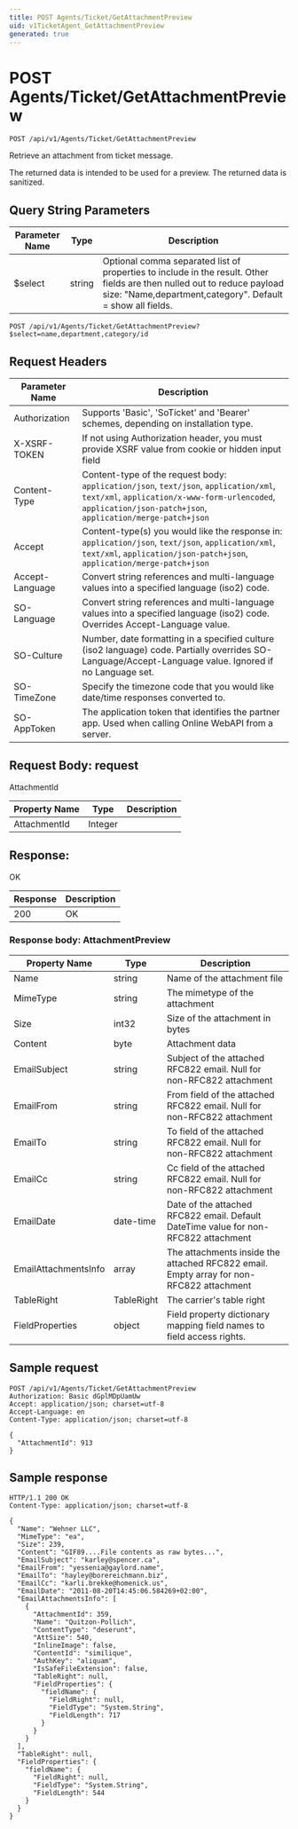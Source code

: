 ```yaml
---
title: POST Agents/Ticket/GetAttachmentPreview
uid: v1TicketAgent_GetAttachmentPreview
generated: true
---
```


# POST Agents/Ticket/GetAttachmentPreview

```http
POST /api/v1/Agents/Ticket/GetAttachmentPreview
```

Retrieve an attachment from ticket message.


The returned data is intended to be used for a preview. The returned data is sanitized.






## Query String Parameters

| Parameter Name | Type |  Description |
|----------------|------|--------------|
| $select | string |  Optional comma separated list of properties to include in the result. Other fields are then nulled out to reduce payload size: "Name,department,category". Default = show all fields. |

```http
POST /api/v1/Agents/Ticket/GetAttachmentPreview?$select=name,department,category/id
```


## Request Headers

| Parameter Name | Description |
|----------------|-------------|
| Authorization  | Supports 'Basic', 'SoTicket' and 'Bearer' schemes, depending on installation type. |
| X-XSRF-TOKEN   | If not using Authorization header, you must provide XSRF value from cookie or hidden input field |
| Content-Type | Content-type of the request body: `application/json`, `text/json`, `application/xml`, `text/xml`, `application/x-www-form-urlencoded`, `application/json-patch+json`, `application/merge-patch+json` |
| Accept         | Content-type(s) you would like the response in: `application/json`, `text/json`, `application/xml`, `text/xml`, `application/json-patch+json`, `application/merge-patch+json` |
| Accept-Language | Convert string references and multi-language values into a specified language (iso2) code. |
| SO-Language | Convert string references and multi-language values into a specified language (iso2) code. Overrides Accept-Language value. |
| SO-Culture | Number, date formatting in a specified culture (iso2 language) code. Partially overrides SO-Language/Accept-Language value. Ignored if no Language set. |
| SO-TimeZone | Specify the timezone code that you would like date/time responses converted to. |
| SO-AppToken | The application token that identifies the partner app. Used when calling Online WebAPI from a server. |

## Request Body: request 

AttachmentId 

| Property Name | Type |  Description |
|----------------|------|--------------|
| AttachmentId | Integer |  |

## Response:

OK

| Response | Description |
|----------------|-------------|
| 200 | OK |

### Response body: AttachmentPreview

| Property Name | Type |  Description |
|----------------|------|--------------|
| Name | string | Name of the attachment file |
| MimeType | string | The mimetype of the attachment |
| Size | int32 | Size of the attachment in bytes |
| Content | byte | Attachment data |
| EmailSubject | string | Subject of the attached RFC822 email. Null for non-RFC822 attachment |
| EmailFrom | string | From field of the attached RFC822 email. Null for non-RFC822 attachment |
| EmailTo | string | To field of the attached RFC822 email. Null for non-RFC822 attachment |
| EmailCc | string | Cc field of the attached RFC822 email. Null for non-RFC822 attachment |
| EmailDate | date-time | Date of the attached RFC822 email. Default DateTime value for non-RFC822 attachment |
| EmailAttachmentsInfo | array | The attachments inside the attached RFC822 email. Empty array for non-RFC822 attachment |
| TableRight | TableRight | The carrier's table right |
| FieldProperties | object | Field property dictionary mapping field names to field access rights. |

## Sample request

```http!
POST /api/v1/Agents/Ticket/GetAttachmentPreview
Authorization: Basic dGplMDpUamUw
Accept: application/json; charset=utf-8
Accept-Language: en
Content-Type: application/json; charset=utf-8

{
  "AttachmentId": 913
}
```

## Sample response

```http_
HTTP/1.1 200 OK
Content-Type: application/json; charset=utf-8

{
  "Name": "Wehner LLC",
  "MimeType": "ea",
  "Size": 239,
  "Content": "GIF89....File contents as raw bytes...",
  "EmailSubject": "karley@spencer.ca",
  "EmailFrom": "yessenia@gaylord.name",
  "EmailTo": "hayley@borereichmann.biz",
  "EmailCc": "karli.brekke@homenick.us",
  "EmailDate": "2011-08-20T14:45:06.584269+02:00",
  "EmailAttachmentsInfo": [
    {
      "AttachmentId": 359,
      "Name": "Quitzon-Pollich",
      "ContentType": "deserunt",
      "AttSize": 540,
      "InlineImage": false,
      "ContentId": "similique",
      "AuthKey": "aliquam",
      "IsSafeFileExtension": false,
      "TableRight": null,
      "FieldProperties": {
        "fieldName": {
          "FieldRight": null,
          "FieldType": "System.String",
          "FieldLength": 717
        }
      }
    }
  ],
  "TableRight": null,
  "FieldProperties": {
    "fieldName": {
      "FieldRight": null,
      "FieldType": "System.String",
      "FieldLength": 544
    }
  }
}
```